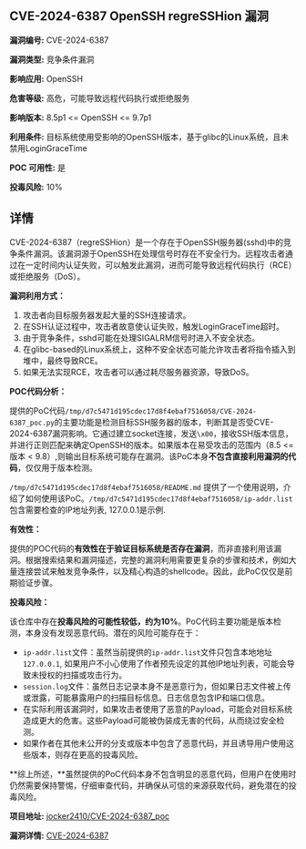 ## CVE-2024-6387 OpenSSH regreSSHion 漏洞

**漏洞编号:** CVE-2024-6387

**漏洞类型:** 竞争条件漏洞

**影响应用:** OpenSSH

**危害等级:** 高危，可能导致远程代码执行或拒绝服务

**影响版本:** 8.5p1 <= OpenSSH <= 9.7p1

**利用条件:** 目标系统使用受影响的OpenSSH版本，基于glibc的Linux系统，且未禁用LoginGraceTime

**POC 可用性:** 是

**投毒风险:** 10%

## 详情

CVE-2024-6387（regreSSHion）是一个存在于OpenSSH服务器(sshd)中的竞争条件漏洞。该漏洞源于OpenSSH在处理信号时存在不安全行为。远程攻击者通过在一定时间内认证失败，可以触发此漏洞，进而可能导致远程代码执行（RCE）或拒绝服务（DoS）。

**漏洞利用方式：**

1.  攻击者向目标服务器发起大量的SSH连接请求。
2.  在SSH认证过程中，攻击者故意使认证失败，触发LoginGraceTime超时。
3.  由于竞争条件，sshd可能在处理SIGALRM信号时进入不安全状态。
4.  在glibc-based的Linux系统上，这种不安全状态可能允许攻击者将指令插入到堆中，最终导致RCE。
5.  如果无法实现RCE，攻击者可以通过耗尽服务器资源，导致DoS。

**POC代码分析：**

提供的PoC代码`/tmp/d7c5471d195cdec17d8f4ebaf7516058/CVE-2024-6387_poc.py`的主要功能是检测目标SSH服务器的版本，判断其是否受CVE-2024-6387漏洞影响。它通过建立socket连接，发送`\x00`，接收SSH版本信息，并进行正则匹配来确定OpenSSH的版本。如果版本在易受攻击的范围内（8.5 <= 版本 < 9.8）,则输出目标系统可能存在漏洞。该PoC本身**不包含直接利用漏洞的代码**，仅仅用于版本检测。

`/tmp/d7c5471d195cdec17d8f4ebaf7516058/README.md` 提供了一个使用说明，介绍了如何使用该PoC。`/tmp/d7c5471d195cdec17d8f4ebaf7516058/ip-addr.list`包含需要检查的IP地址列表, 127.0.0.1是示例.

**有效性：**

提供的POC代码的**有效性在于验证目标系统是否存在漏洞**，而非直接利用该漏洞。根据搜索结果和漏洞描述，完整的漏洞利用需要更复杂的步骤和技术，例如大量连接尝试来触发竞争条件，以及精心构造的shellcode。因此，此PoC仅仅是前期验证步骤。

**投毒风险：**

该仓库中存在**投毒风险的可能性较低，约为10%**。PoC代码主要功能是版本检测，本身没有发现恶意代码。潜在的风险可能存在于：

*   `ip-addr.list`文件：虽然当前提供的`ip-addr.list`文件只包含本地地址`127.0.0.1`, 如果用户不小心使用了作者预先设定的其他IP地址列表，可能会导致未授权的扫描或攻击行为。
*   `session.log`文件：虽然日志记录本身不是恶意行为，但如果日志文件被上传或泄露，可能暴露用户的扫描目标信息。日志信息包含IP和端口信息。
*   在实际利用该漏洞时，如果攻击者使用了恶意的Payload，可能会对目标系统造成更大的危害。这些Payload可能被伪装成无害的代码，从而绕过安全检测。
*   如果作者在其他未公开的分支或版本中包含了恶意代码，并且诱导用户使用这些版本，则存在更高的投毒风险。

**综上所述，**虽然提供的PoC代码本身不包含明显的恶意代码，但用户在使用时仍然需要保持警惕，仔细审查代码，并确保从可信的来源获取代码，避免潜在的投毒风险。

**项目地址:** [jocker2410/CVE-2024-6387_poc](https://github.com/jocker2410/CVE-2024-6387_poc)

**漏洞详情:** [CVE-2024-6387](https://nvd.nist.gov/vuln/detail/CVE-2024-6387)